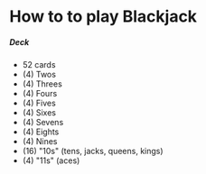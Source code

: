 # How to to play Blackjack

##### **Deck**
* 52 cards
 * (4) Twos
 * (4) Threes
 * (4) Fours
 * (4) Fives
 * (4) Sixes
 * (4) Sevens
 * (4) Eights
 * (4) Nines
 * (16) "10s" (tens, jacks, queens, kings)
 * (4) "11s" (aces)